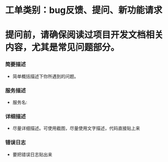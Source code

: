 # 工单类别：bug反馈、提问、新功能请求

# 提问前，请确保阅读过项目开发文档相关内容，尤其是常见问题部分。

### 简要描述
* 简单概括描述下你所遇到的问题。

### 服务描述
* 服务名: 

### 详细描述
* 尽量详细描述。可使用截图，尽量使用文字描述，代码直接贴上来

### 错误日志
* 要把错误日志贴出来
